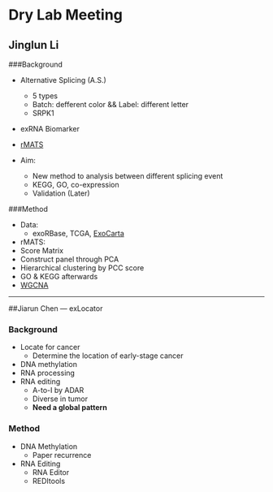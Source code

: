 # Dry Lab Meeting

## Jinglun Li

###Background

- Alternative Splicing (A.S.)
  - 5 types
  - Batch: defferent color && Label: different letter
  - SRPK1
- exRNA Biomarker
- [rMATS](http://rnaseq-mats.sourceforge.net)

- Aim:
  - New method to analysis between different splicing event
  - KEGG, GO, co-expression
  - Validation (Later)

###Method

- Data:
  - exoRBase, TCGA, [ExoCarta](http://exocarta.org)
- rMATS:
- Score Matrix
- Construct panel through PCA
- Hierarchical clustering by PCC score
- GO & KEGG afterwards
- [WGCNA](https://github.com/cran/WGCNA)

****

##Jiarun Chen — exLocator

### Background

- Locate for cancer
  - Determine the location of early-stage cancer
- DNA methylation
- RNA processing
- RNA editing
  - A-to-I by ADAR
  - Diverse in tumor
  - **Need a global pattern**

### Method

- DNA Methylation
  - Paper recurrence
- RNA Editing
  - RNA Editor
  - REDItools